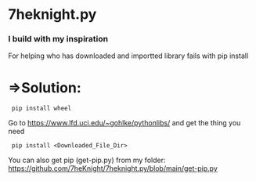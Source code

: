 # 7heknight.py
### I build with my inspiration


 For helping who has downloaded and importted library fails with pip install   
# =>Solution:
  
     pip install wheel

Go to https://www.lfd.uci.edu/~gohlke/pythonlibs/ and get the thing you need

     pip install <Downloaded_File_Dir>

You can also get pip (get-pip.py) from my folder: https://github.com/7heKnight/7heknight.py/blob/main/get-pip.py
